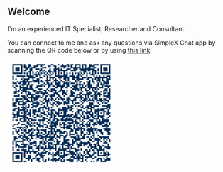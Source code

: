 ## Welcome

I'm an experienced IT Specialist, Researcher and Consultant.

You can connect to me and ask any questions via SimpleX Chat app by scanning the QR code below or by using [this link](https://simplex.chat/contact#/?v=2-6&smp=smp%3A%2F%2Fhejn2gVIqNU6xjtGM3OwQeuk8ZEbDXVJXAlnSBJBWUA%3D%40smp16.simplex.im%2FupiqMSlRvnoCUYruCxYDdHWd_MhAv78E%23%2F%3Fv%3D1-3%26dh%3DMCowBQYDK2VuAyEAZfF1m50W78jAg5vTG-YKMTpzLkveDwaw_YIGTDQnCyc%253D%26srv%3Dp3ktngodzi6qrf7w64mmde3syuzrv57y55hxabqcq3l5p6oi7yzze6qd.onion)

<img alt="Connect to me via SimpleX Chat" src="./simplex.png" width="240" />


